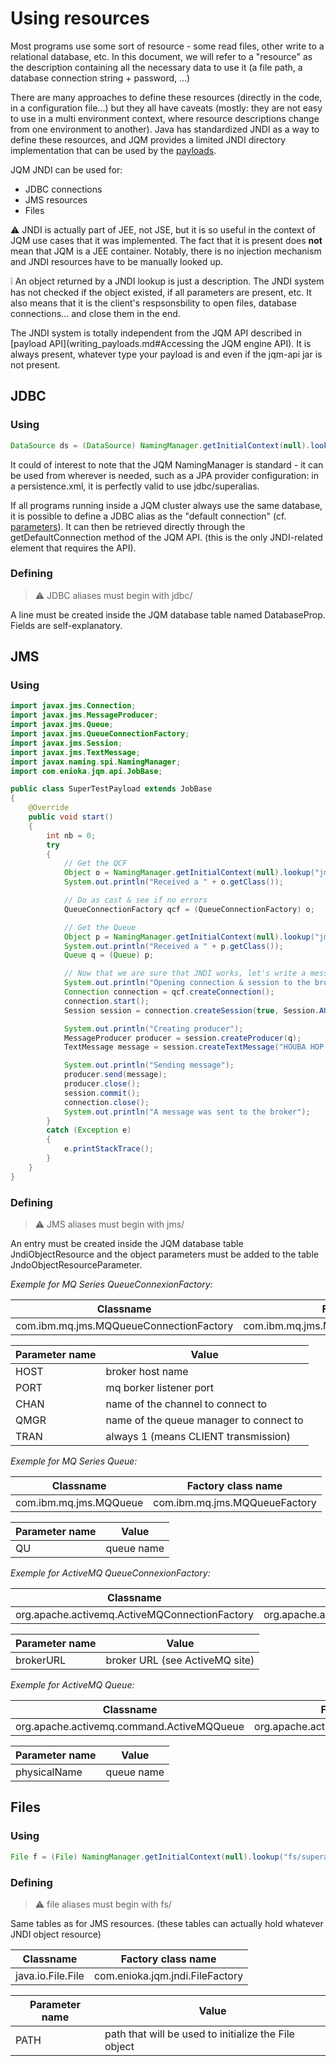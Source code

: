 # Using resources

Most programs use some sort of resource - some read files, other write to a relational database, etc. 
In this document, we will refer to a "resource" as the description containing all the necessary data 
to use it (a file path, a database connection string + password, ...)

There are many approaches to define these resources (directly in the code, in a configuration file...) but they all have caveats
(mostly: they are not easy to use in a multi environment context, where resource descriptions change from one environment to another).
Java has standardized JNDI as a way to define these resources, and JQM provides a limited JNDI directory implementation that can be used by 
the [payloads](writing_payloads.md).

JQM JNDI can be used for:

* JDBC connections
* JMS resources
* Files

:warning: JNDI is actually part of JEE, not JSE, but it is so useful in the context of JQM use cases that it was implemented. The fact
that it is present does **not** mean that JQM is a JEE container. Notably, there is no injection mechanism and JNDI resources have to be
manually looked up.

:grey_exclamation: An object returned by a JNDI lookup is just a description. The JNDI system has not checked if the object existed, if
all parameters are present, etc. It also means that it is the client's respsonsbility to open files, database connections... and close them
in the end.

The JNDI system is totally independent from the JQM API described in [payload API](writing_payloads.md#Accessing the JQM engine API). It is always
present, whatever type your payload is and even if the jqm-api jar is not present.

## JDBC

### Using
```java
DataSource ds = (DataSource) NamingManager.getInitialContext(null).lookup("jdbc/superalias");
```

It could of interest to note that the JQM NamingManager is standard - it can be used from wherever is needed, such as a JPA provider configuration:
in a persistence.xml, it is perfectly valid to use <non-jta-datasource>jdbc/superalias</non-jta-datasource>.

If all programs running inside a JQM cluster always use the same database, it is possible to define a JDBC alias as the "default 
connection" (cf. [parameters](parameters.md)). It can then be retrieved directly through the getDefaultConnection method of the JQM API.
(this is the only JNDI-related element that requires the API).

### Defining

> :warning: JDBC aliases must begin with jdbc/

A line must be created inside the JQM database table named DatabaseProp. Fields are self-explanatory.

## JMS

### Using
```java
import javax.jms.Connection;
import javax.jms.MessageProducer;
import javax.jms.Queue;
import javax.jms.QueueConnectionFactory;
import javax.jms.Session;
import javax.jms.TextMessage;
import javax.naming.spi.NamingManager;
import com.enioka.jqm.api.JobBase;

public class SuperTestPayload extends JobBase
{
    @Override
    public void start()
    {
        int nb = 0;
        try
        {
            // Get the QCF
            Object o = NamingManager.getInitialContext(null).lookup("jms/qcf");
            System.out.println("Received a " + o.getClass());

            // Do as cast & see if no errors
            QueueConnectionFactory qcf = (QueueConnectionFactory) o;

            // Get the Queue
            Object p = NamingManager.getInitialContext(null).lookup("jms/testqueue");
            System.out.println("Received a " + p.getClass());
            Queue q = (Queue) p;

            // Now that we are sure that JNDI works, let's write a message
            System.out.println("Opening connection & session to the broker");
            Connection connection = qcf.createConnection();
            connection.start();
            Session session = connection.createSession(true, Session.AUTO_ACKNOWLEDGE);

            System.out.println("Creating producer");
            MessageProducer producer = session.createProducer(q);
            TextMessage message = session.createTextMessage("HOUBA HOP. SIGNED: MARSUPILAMI");

            System.out.println("Sending message");
            producer.send(message);
            producer.close();
            session.commit();
            connection.close();
			System.out.println("A message was sent to the broker");
        }
        catch (Exception e)
        {
            e.printStackTrace();
        }
    }
}
```

### Defining

> :warning: JMS aliases must begin with jms/

An entry must be created inside the JQM database table JndiObjectResource and the object parameters must be added to the table JndoObjectResourceParameter.

*Exemple for MQ Series QueueConnexionFactory:*

Classname | Factory class name
---------- | ---------------------
com.ibm.mq.jms.MQQueueConnectionFactory | com.ibm.mq.jms.MQQueueConnectionFactoryFactory

Parameter name | Value
----- | -----------------
HOST | broker host name
PORT | mq borker listener port
CHAN | name of the channel to connect to
QMGR | name of the queue manager to connect to
TRAN | always 1 (means CLIENT transmission)

*Exemple for MQ Series Queue:*

Classname | Factory class name
---------- | ---------------------
com.ibm.mq.jms.MQQueue | com.ibm.mq.jms.MQQueueFactory

Parameter name | Value
----- | -----------------
QU    | queue name

*Exemple for ActiveMQ QueueConnexionFactory:*

Classname | Factory class name
---------- | ---------------------
org.apache.activemq.ActiveMQConnectionFactory | org.apache.activemq.jndi.JNDIReferenceFactory

Parameter name | Value
----- | -----------------
brokerURL | broker URL (see ActiveMQ site)

*Exemple for ActiveMQ Queue:*

Classname | Factory class name
---------- | ---------------------
org.apache.activemq.command.ActiveMQQueue | org.apache.activemq.jndi.JNDIReferenceFactory

Parameter name | Value
----- | -----------------
physicalName    | queue name

## Files

### Using
```java
File f = (File) NamingManager.getInitialContext(null).lookup("fs/superalias");
```

### Defining

> :warning: file aliases must begin with fs/

Same tables as for JMS resources. (these tables can actually hold whatever JNDI object resource)

Classname | Factory class name
---------- | ---------------------
java.io.File.File | com.enioka.jqm.jndi.FileFactory

Parameter name | Value
----- | -----------------
PATH    | path that will be used to initialize the File object
